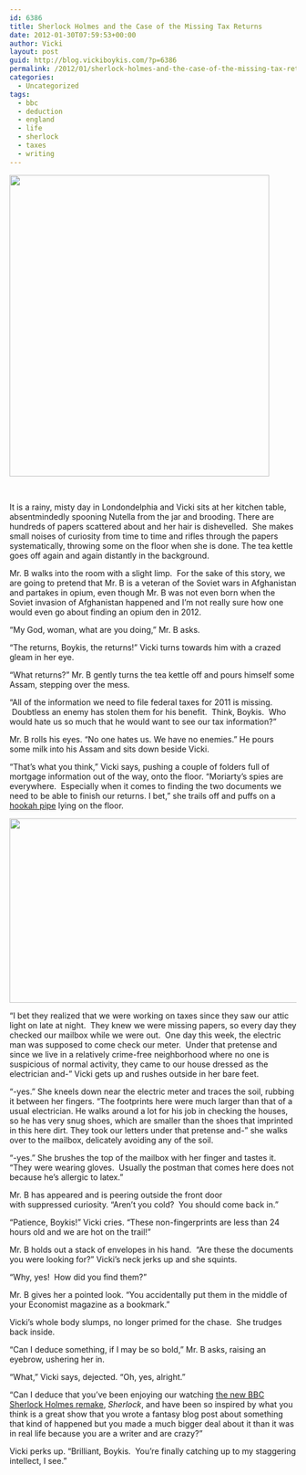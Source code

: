 ```yaml
---
id: 6386
title: Sherlock Holmes and the Case of the Missing Tax Returns
date: 2012-01-30T07:59:53+00:00
author: Vicki
layout: post
guid: http://blog.vickiboykis.com/?p=6386
permalink: /2012/01/sherlock-holmes-and-the-case-of-the-missing-tax-returns/
categories:
  - Uncategorized
tags:
  - bbc
  - deduction
  - england
  - life
  - sherlock
  - taxes
  - writing
---
```

[<img class="aligncenter size-full wp-image-6388" title="P46600219_b" src="http://blog.vickiboykis.com/wp-content/uploads/2012/01/P46600219_b1.jpg" alt="" width="456" height="528" />](http://blog.vickiboykis.com/wp-content/uploads/2012/01/P46600219_b1.jpg)

&nbsp;

It is a rainy, misty day in Londondelphia and Vicki sits at her kitchen table, absentmindedly spooning Nutella from the jar and brooding. There are hundreds of papers scattered about and her hair is dishevelled.  She makes small noises of curiosity from time to time and rifles through the papers systematically, throwing some on the floor when she is done. The tea kettle goes off again and again distantly in the background.

Mr. B walks into the room with a slight limp.  For the sake of this story, we are going to pretend that Mr. B is a veteran of the Soviet wars in Afghanistan and partakes in opium, even though Mr. B was not even born when the Soviet invasion of Afghanistan happened and I&#8217;m not really sure how one would even go about finding an opium den in 2012.

&#8220;My God, woman, what are you doing,&#8221; Mr. B asks.

&#8220;The returns, Boykis, the returns!&#8221; Vicki turns towards him with a crazed gleam in her eye.

&#8220;What returns?&#8221; Mr. B gently turns the tea kettle off and pours himself some Assam, stepping over the mess.

&#8220;All of the information we need to file federal taxes for 2011 is missing.  Doubtless an enemy has stolen them for his benefit.  Think, Boykis.  Who would hate us so much that he would want to see our tax information?&#8221;

Mr. B rolls his eyes. &#8220;No one hates us. We have no enemies.&#8221; He pours some milk into his Assam and sits down beside Vicki.

&#8220;That&#8217;s what you think,&#8221; Vicki says, pushing a couple of folders full of mortgage information out of the way, onto the floor. &#8220;Moriarty&#8217;s spies are everywhere.  Especially when it comes to finding the two documents we need to be able to finish our returns. I bet,&#8221; she trails off and puffs on a <a href="http://blog.vickiboykis.com/2011/09/26/facebook-anxiety/" target="_blank">hookah pipe</a> lying on the floor.

<p style="text-align: center;">
  <a href="http://blog.vickiboykis.com/wp-content/uploads/2012/01/IMAG1046.jpg"><img class="aligncenter  wp-image-6395" title="IMAG1046" src="http://blog.vickiboykis.com/wp-content/uploads/2012/01/IMAG1046.jpg" alt="" width="538" height="323" /></a>
</p>

&#8220;I bet they realized that we were working on taxes since they saw our attic light on late at night.  They knew we were missing papers, so every day they checked our mailbox while we were out.  One day this week, the electric man was supposed to come check our meter.  Under that pretense and since we live in a relatively crime-free neighborhood where no one is suspicious of normal activity, they came to our house dressed as the electrician and-&#8221; Vicki gets up and rushes outside in her bare feet.

&#8220;-yes.&#8221; She kneels down near the electric meter and traces the soil, rubbing it between her fingers. &#8220;The footprints here were much larger than that of a usual electrician. He walks around a lot for his job in checking the houses, so he has very snug shoes, which are smaller than the shoes that imprinted in this here dirt. They took our letters under that pretense and-&#8221; she walks over to the mailbox, delicately avoiding any of the soil.

&#8220;-yes.&#8221; She brushes the top of the mailbox with her finger and tastes it. &#8220;They were wearing gloves.  Usually the postman that comes here does not because he&#8217;s allergic to latex.&#8221;

Mr. B has appeared and is peering outside the front door with suppressed curiosity. &#8220;Aren&#8217;t you cold?  You should come back in.&#8221;

&#8220;Patience, Boykis!&#8221; Vicki cries. &#8220;These non-fingerprints are less than 24 hours old and we are hot on the trail!&#8221;

Mr. B holds out a stack of envelopes in his hand.  &#8220;Are these the documents you were looking for?&#8221; Vicki&#8217;s neck jerks up and she squints.

&#8220;Why, yes!  How did you find them?&#8221;

Mr. B gives her a pointed look. &#8220;You accidentally put them in the middle of your Economist magazine as a bookmark.&#8221;

Vicki&#8217;s whole body slumps, no longer primed for the chase.  She trudges back inside.

&#8220;Can I deduce something, if I may be so bold,&#8221; Mr. B asks, raising an eyebrow, ushering her in.

&#8220;What,&#8221; Vicki says, dejected. &#8220;Oh, yes, alright.&#8221;

&#8220;Can I deduce that you&#8217;ve been enjoying our watching <a href="http://www.bbc.co.uk/programmes/b00t4pgh" target="_blank">the new BBC Sherlock Holmes remake</a>, _Sherlock_, and have been so inspired by what you think is a great show that you wrote a fantasy blog post about something that kind of happened but you made a much bigger deal about it than it was in real life because you are a writer and are crazy?&#8221;

Vicki perks up. &#8220;Brilliant, Boykis.  You&#8217;re finally catching up to my staggering intellect, I see.&#8221;

&nbsp;